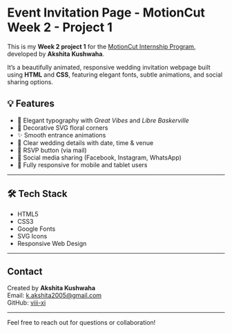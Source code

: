 # Event Invitation Page - MotionCut Week 2 - Project 1

This is my **Week 2 project 1** for the [MotionCut Internship Program](https://motioncut.live), developed by **Akshita Kushwaha**.

It’s a beautifully animated, responsive wedding invitation webpage built using **HTML** and **CSS**, featuring elegant fonts, subtle animations, and social sharing options.

## 💡 Features

- 🎨 Elegant typography with _Great Vibes_ and _Libre Baskerville_
- 🌸 Decorative SVG floral corners
- ✨ Smooth entrance animations
- 📅 Clear wedding details with date, time & venue
- 📧 RSVP button (via mail)
- 🔗 Social media sharing (Facebook, Instagram, WhatsApp)
- 📱 Fully responsive for mobile and tablet users

---

## 🛠️ Tech Stack

- HTML5  
- CSS3  
- Google Fonts  
- SVG Icons  
- Responsive Web Design  

---

## Contact
Created by **Akshita Kushwaha**  
Email: k.akshita2005@gmail.com  
GitHub: [viii-xi](https://github.com/viii-xi)

---

Feel free to reach out for questions or collaboration!

